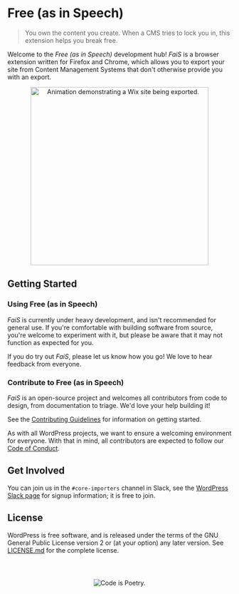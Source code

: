 # Free (as in Speech)

> You own the content you create. When a CMS tries to lock you in, this extension helps you break free.

Welcome to the *Free (as in Speech)* development hub! *FaiS* is a browser extension written for Firefox and Chrome, which allows you to export your site from Content Management Systems that don't otherwise provide you with an export.

<span style="display: block; text-align: center;">
  <img width="400" alt="Animation demonstrating a Wix site being exported." src="https://user-images.githubusercontent.com/352291/113792344-11cea080-9789-11eb-8b97-fb7c363e0063.gif" />
</span>

## Getting Started

### Using Free (as in Speech)

*FaiS* is currently under heavy development, and isn't recommended for general use. If you're comfortable with building software from source, you're welcome to experiment with it, but please be aware that it may not function as expected for you.

If you do try out *FaiS*, please let us know how you go! We love to hear feedback from everyone.

### Contribute to Free (as in Speech)

*FaiS* is an open-source project and welcomes all contributors from code to design, from documentation to triage. We'd love your help building it!

See the [Contributing Guidelines](/CONTRIBUTING.md) for information on getting started.

As with all WordPress projects, we want to ensure a welcoming environment for everyone. With that in mind, all contributors are expected to follow our [Code of Conduct](/CODE_OF_CONDUCT.md).

## Get Involved

You can join us in the `#core-importers` channel in Slack, see the [WordPress Slack page](https://make.wordpress.org/chat/) for signup information; it is free to join.

## License

WordPress is free software, and is released under the terms of the GNU General Public License version 2 or (at your option) any later version. See [LICENSE.md](/LICENSE.md) for the complete license.

<span style="display: block; margin-top: 4em; text-align: center;">![Code is Poetry.](https://s.w.org/style/images/codeispoetry.png)</span>
